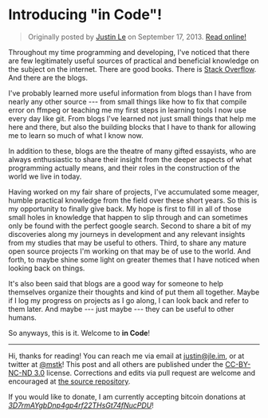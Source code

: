 Introducing "in Code"!
======================

> Originally posted by [Justin Le](https://blog.jle.im/) on September 17, 2013.
> [Read online!](https://blog.jle.im/entry/introducing-in-code.html)

Throughout my time programming and developing, I've noticed that there are few
legitimately useful sources of practical and beneficial knowledge on the subject
on the internet. There are good books. There is [Stack
Overflow](http://www.stackoverflow.com). And there are the blogs.

I've probably learned more useful information from blogs than I have from nearly
any other source --- from small things like how to fix that compile error on
ffmpeg or teaching me my first steps in learning tools I now use every day like
git. From blogs I've learned not just small things that help me here and there,
but also the building blocks that I have to thank for allowing me to learn so
much of what I know now.

In addition to these, blogs are the theatre of many gifted essayists, who are
always enthusiastic to share their insight from the deeper aspects of what
programming actually means, and their roles in the construction of the world we
live in today.

Having worked on my fair share of projects, I've accumulated some meager, humble
practical knowledge from the field over these short years. So this is my
opportunity to finally give back. My hope is first to fill in all of those small
holes in knowledge that happen to slip through and can sometimes only be found
with the perfect google search. Second to share a bit of my discoveries along my
journeys in development and any relevant insights from my studies that may be
useful to others. Third, to share any mature open source projects I'm working on
that may be of use to the world. And forth, to maybe shine some light on greater
themes that I have noticed when looking back on things.

It's also been said that blogs are a good way for someone to help themselves
organize their thoughts and kind of put them all together. Maybe if I log my
progress on projects as I go along, I can look back and refer to them later. And
maybe --- just maybe --- they can be useful to other humans.

So anyways, this is it. Welcome to **in Code**!

---------

Hi, thanks for reading! You can reach me via email at <justin@jle.im>, or at
twitter at [\@mstk](https://twitter.com/mstk)! This post and all others are
published under the [CC-BY-NC-ND
3.0](https://creativecommons.org/licenses/by-nc-nd/3.0/) license. Corrections
and edits via pull request are welcome and encouraged at [the source
repository](https://github.com/mstksg/inCode).

If you would like to donate, I am currently accepting bitcoin donations at
*[3D7rmAYgbDnp4gp4rf22THsGt74fNucPDU](bitcoin:3D7rmAYgbDnp4gp4rf22THsGt74fNucPDU)*!
